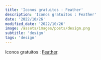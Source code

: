 ```yaml
---
title: 'Iconos gratuitos : Feather'
description: 'Iconos gratuitos : Feather'
date: '2022/10/26'
modified_date: '2022/10/26'
image: /assets/images/posts/design.png
subtitle: 'design'
tags: 'design'
---
```


Iconos gratuitos : [Feather](https://feathericons.com/).
